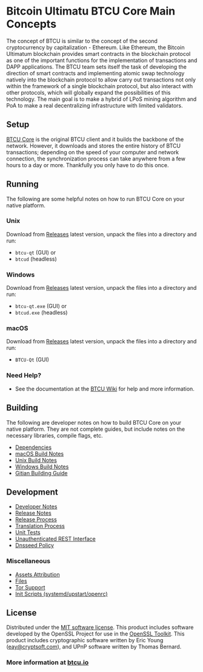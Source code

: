 Bitcoin Ultimatu BTCU Core Main Concepts
=====================================

The concept of BTCU is similar to the concept of the second cryptocurrency by capitalization - Ethereum. 
Like Ethereum, the Bitcoin Ultimatum blockchain provides smart contracts in the blockchain protocol as one of the important functions for the implementation of transactions and DAPP applications. 
The BTCU team sets itself the task of developing the direction of smart contracts and implementing atomic swap technology natively into the blockchain protocol to allow carry out transactions not only within the framework of a single blockchain protocol, 
but also interact with other protocols, which will globally expand the possibilities of this technology. 
The main goal is to make a hybrid of LPoS mining algorithm and PoA to make a real decentralizing infrastructure with limited validators. 


Setup
---------------------
[BTCU Core](https://github.com/bitcoin-ultimatum/pegasus) is the original BTCU client and it builds the backbone of the network. However, it downloads and stores the entire history of BTCU transactions; depending on the speed of your computer and network connection, the synchronization process can take anywhere from a few hours to a day or more. Thankfully you only have to do this once.

Running
---------------------
The following are some helpful notes on how to run BTCU Core on your native platform.

### Unix

Download from [Releases](https://github.com/bitcoin-ultimatum/pegasus/releases) latest version, unpack the files into a directory and run:

- `btcu-qt` (GUI) or
- `btcud` (headless)

### Windows

Download from [Releases](https://github.com/bitcoin-ultimatum/pegasus/releases) latest version, unpack the files into a directory and run:
- `btcu-qt.exe` (GUI) or
- `btcud.exe` (headless)

### macOS

Download from [Releases](https://github.com/bitcoin-ultimatum/pegasus/releases) latest version, unpack the files into a directory and run:
- `BTCU-Qt` (GUI)  

### Need Help?

* See the documentation at the [BTCU Wiki](https://github.com/bitcoin-ultimatum/pegasus/wiki)
for help and more information.

Building
---------------------
The following are developer notes on how to build BTCU Core on your native platform. They are not complete guides, but include notes on the necessary libraries, compile flags, etc.

- [Dependencies](doc/dependencies.md)
- [macOS Build Notes](doc/build-osx.md)
- [Unix Build Notes](doc/build-unix.md)
- [Windows Build Notes](doc/build-windows.md)
- [Gitian Building Guide](doc/gitian-building.md)

Development
---------------------

- [Developer Notes](doc/developer-notes.md)
- [Release Notes](doc/release-notes.md)
- [Release Process](doc/release-process.md)
- [Translation Process](doc/translation_process.md)
- [Unit Tests](doc/unit-tests.md)
- [Unauthenticated REST Interface](doc/REST-interface.md)
- [Dnsseed Policy](doc/dnsseed-policy.md)

### Miscellaneous
- [Assets Attribution](doc/assets-attribution.md)
- [Files](doc/files.md)
- [Tor Support](doc/tor.md)
- [Init Scripts (systemd/upstart/openrc)](doc/init.md)

License
---------------------
Distributed under the [MIT software license](LICENSE).
This product includes software developed by the OpenSSL Project for use in the [OpenSSL Toolkit](https://www.openssl.org/). This product includes
cryptographic software written by Eric Young ([eay@cryptsoft.com](mailto:eay@cryptsoft.com)), and UPnP software written by Thomas Bernard.

 ### More information at [btcu.io](http://www.btcu.io/)
 